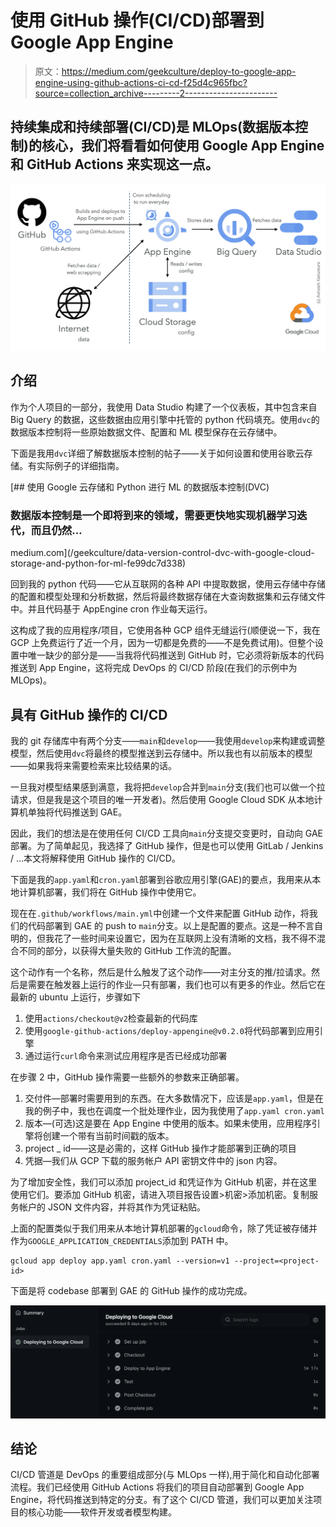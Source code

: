 # 使用 GitHub 操作(CI/CD)部署到 Google App Engine

> 原文：<https://medium.com/geekculture/deploy-to-google-app-engine-using-github-actions-ci-cd-f25d4c965fbc?source=collection_archive---------2----------------------->

## 持续集成和持续部署(CI/CD)是 MLOps(数据版本控制)的核心，我们将看看如何使用 Google App Engine 和 GitHub Actions 来实现这一点。

![](img/d6e41fb4e207ada43c37aa695cc242ba.png)

## 介绍

作为个人项目的一部分，我使用 Data Studio 构建了一个仪表板，其中包含来自 Big Query 的数据，这些数据由应用引擎中托管的 python 代码填充。使用`dvc`的数据版本控制将一些原始数据文件、配置和 ML 模型保存在云存储中。

下面是我用`dvc`详细了解数据版本控制的帖子——关于如何设置和使用谷歌云存储。有实际例子的详细指南。

[](/geekculture/data-version-control-dvc-with-google-cloud-storage-and-python-for-ml-fe99dc7d338) [## 使用 Google 云存储和 Python 进行 ML 的数据版本控制(DVC)

### 数据版本控制是一个即将到来的领域，需要更快地实现机器学习迭代，而且仍然…

medium.com](/geekculture/data-version-control-dvc-with-google-cloud-storage-and-python-for-ml-fe99dc7d338) 

回到我的 python 代码——它从互联网的各种 API 中提取数据，使用云存储中存储的配置和模型处理和分析数据，然后将最终数据存储在大查询数据集和云存储文件中。并且代码基于 AppEngine cron 作业每天运行。

这构成了我的应用程序/项目，它使用各种 GCP 组件无缝运行(顺便说一下，我在 GCP 上免费运行了近一个月，因为一切都是免费的——不是免费试用)。但整个设置中唯一缺少的部分是——当我将代码推送到 GitHub 时，它必须将新版本的代码推送到 App Engine，这将完成 DevOps 的 CI/CD 阶段(在我们的示例中为 MLOps)。

## 具有 GitHub 操作的 CI/CD

我的 git 存储库中有两个分支——`main`和`develop`——我使用`develop`来构建或调整模型，然后使用`dvc`将最终的模型推送到云存储中。所以我也有以前版本的模型——如果我将来需要检索来比较结果的话。

一旦我对模型结果感到满意，我将把`develop`合并到`main`分支(我们也可以做一个拉请求，但是我是这个项目的唯一开发者)。然后使用 Google Cloud SDK 从本地计算机单独将代码推送到 GAE。

因此，我们的想法是在使用任何 CI/CD 工具向`main`分支提交变更时，自动向 GAE 部署。为了简单起见，我选择了 GitHub 操作，但是也可以使用 GitLab / Jenkins / …本文将解释使用 GitHub 操作的 CI/CD。

下面是我的`app.yaml`和`cron.yaml`部署到谷歌应用引擎(GAE)的要点，我用来从本地计算机部署，我们将在 GitHub 操作中使用它。

现在在`.github/workflows/main.yml`中创建一个文件来配置 GitHub 动作，将我们的代码部署到 GAE 的 push to `main`分支。以上是配置的要点。这是一种不言自明的，但我花了一些时间来设置它，因为在互联网上没有清晰的文档，我不得不混合不同的部分，以获得大量失败的 GitHub 工作流的配置。

这个动作有一个名称，然后是什么触发了这个动作——对主分支的推/拉请求。然后是需要在触发器上运行的作业—只有部署，我们也可以有更多的作业。然后它在最新的 ubuntu 上运行，步骤如下

1.  使用`actions/checkout@v2`检查最新的代码库
2.  使用`google-github-actions/deploy-appengine@v0.2.0`将代码部署到应用引擎
3.  通过运行`curl`命令来测试应用程序是否已经成功部署

在步骤 2 中，GitHub 操作需要一些额外的参数来正确部署。

1.  交付件—部署时需要用到的东西。在大多数情况下，应该是`app.yaml`，但是在我的例子中，我也在调度一个批处理作业，因为我使用了`app.yaml cron.yaml`
2.  版本—(可选)这是要在 App Engine 中使用的版本。如果未使用，应用程序引擎将创建一个带有当前时间戳的版本。
3.  project _ id——这是必需的，这样 GitHub 操作才能部署到正确的项目
4.  凭据—我们从 GCP 下载的服务帐户 API 密钥文件中的 json 内容。

为了增加安全性，我们可以添加 project_id 和凭证作为 GitHub 机密，并在这里使用它们。要添加 GitHub 机密，请进入项目报告设置>机密>添加机密。复制服务帐户的 JSON 文件内容，并将其作为凭证粘贴。

上面的配置类似于我们用来从本地计算机部署的`gcloud`命令，除了凭证被存储并作为`GOOGLE_APPLICATION_CREDENTIALS`添加到 PATH 中。

```
gcloud app deploy app.yaml cron.yaml --version=v1 --project=<project-id>
```

下面是将 codebase 部署到 GAE 的 GitHub 操作的成功完成。

![](img/f4e6f7810b5bfba59ff18e45d337205d.png)

## 结论

CI/CD 管道是 DevOps 的重要组成部分(与 MLOps 一样),用于简化和自动化部署流程。我们已经使用 GitHub Actions 将我们的项目自动部署到 Google App Engine，将代码推送到特定的分支。有了这个 CI/CD 管道，我们可以更加关注项目的核心功能——软件开发或者模型构建。